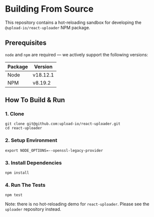 # Building From Source

This repository contains a hot-reloading sandbox for developing the `@upload-io/react-uploader` NPM package.

## Prerequisites

`node` and `npm` are required — we actively support the following versions:

| Package | Version  |
| ------- | -------- |
| Node    | v18.12.1 |
| NPM     | v8.19.2  |

## How To Build & Run

### 1. Clone

```shell
git clone git@github.com:upload-io/react-uploader.git
cd react-uploader
```

### 2. Setup Environment

```
export NODE_OPTIONS=--openssl-legacy-provider
```

### 3. Install Dependencies

```shell
npm install
```

### 4. Run The Tests

```shell
npm test
```

Note: there is no hot-reloading demo for `react-uploader`. Please see the `uploader` repository instead.
